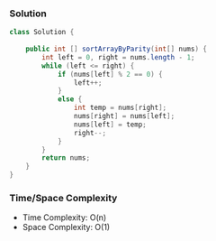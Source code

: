 ### Solution

```java
class Solution {
    
    public int [] sortArrayByParity(int[] nums) {
        int left = 0, right = nums.length - 1;
        while (left <= right) {
            if (nums[left] % 2 == 0) {
                left++;
            }
            else {
                int temp = nums[right];
                nums[right] = nums[left];
                nums[left] = temp;
                right--;
            }
        }
        return nums;
    }
}
```

### Time/Space Complexity

- Time Complexity: O(n)
- Space Complexity: O(1)
